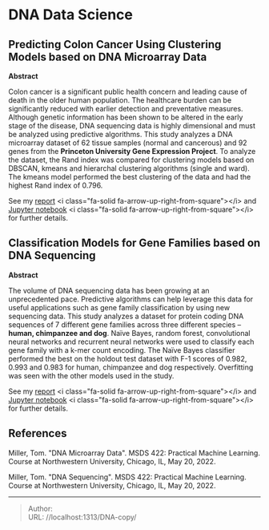 # DNA Data Science


## Predicting Colon Cancer Using Clustering Models based on DNA Microarray Data
**Abstract**

Colon cancer is a significant public health concern and leading cause of death in the older human population. The healthcare burden can be significantly reduced with earlier detection and preventative measures. Although genetic information has been shown to be altered in the early stage of the disease, DNA sequencing data is highly dimensional and must be analyzed using predictive algorithms. This study analyzes a DNA microarray dataset of 62 tissue samples (normal and cancerous) and 92 genes from the **Princeton University Gene Expression Project**. To analyze the dataset, the Rand index was compared for clustering models based on DBSCAN, kmeans and hierarchal clustering algorithms (single and ward). The kmeans model performed the best clustering of the data and had the highest Rand index of 0.796.

See my [report](/docs/saraogee-research-report4.pdf) &lt;i class=&#34;fa-solid fa-arrow-up-right-from-square&#34;&gt;&lt;/i&gt; and [Jupyter notebook](/docs/Assignment4.html) &lt;i class=&#34;fa-solid fa-arrow-up-right-from-square&#34;&gt;&lt;/i&gt; for further details. 

## Classification Models for Gene Families based on DNA Sequencing
**Abstract**

The volume of DNA sequencing data has been growing at an unprecedented pace. Predictive algorithms can help leverage this data for useful applications such as gene family classification by using new sequencing data. This study analyzes a dataset for protein coding DNA
sequences of 7 different gene families across three different species – **human, chimpanzee and dog**. Naïve Bayes, random forest, convolutional neural networks and recurrent neural networks were used to classify each gene family with a k-mer count encoding. The Naïve Bayes classifier performed the best on the holdout test dataset with F-1 scores of 0.982, 0.993 and 0.983 for human, chimpanzee and dog respectively. Overfitting was seen with the other models used in the study.

See my [report](/docs/saraogee-research-report6.pdf) &lt;i class=&#34;fa-solid fa-arrow-up-right-from-square&#34;&gt;&lt;/i&gt; and [Jupyter notebook](/docs/Assignment6.html) &lt;i class=&#34;fa-solid fa-arrow-up-right-from-square&#34;&gt;&lt;/i&gt; for further details. 

## References

Miller, Tom. &#34;DNA Microarray Data&#34;. MSDS 422: Practical Machine Learning. Course at Northwestern University, Chicago, IL, May 20, 2022.

Miller, Tom. &#34;DNA Sequencing&#34;. MSDS 422: Practical Machine Learning. Course at Northwestern University, Chicago, IL, May 20, 2022.


---

> Author:   
> URL: //localhost:1313/DNA-copy/  

